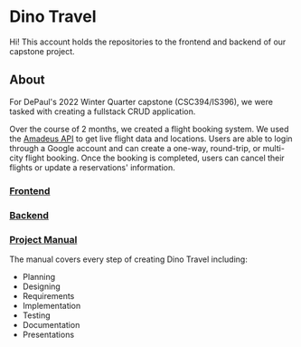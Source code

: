 # Dino Travel

Hi! This account holds the repositories to the frontend and backend of our capstone project.

## About

For DePaul's 2022 Winter Quarter capstone (CSC394/IS396), we were tasked with creating a fullstack CRUD application.

Over the course of 2 months, we created a flight booking system. We used the [Amadeus API](https://developers.amadeus.com/) to get live flight data and locations. Users are able to login through a Google account and can create a one-way, round-trip, or multi-city flight booking. Once the booking is completed, users can cancel their flights or update a reservations' information.

### [Frontend](https://github.com/DPUPurpleDinos/DinoTravelFrontend)

### [Backend](https://github.com/DPUPurpleDinos/dino-travel)

### [Project Manual](https://github.com/DPUPurpleDinos/DPUPurpleDinos/blob/main/Dino%20Travel%20Project%20Manual.pdf)

The manual covers every step of creating Dino Travel including:

-   Planning
-   Designing
-   Requirements
-   Implementation
-   Testing
-   Documentation
-   Presentations
